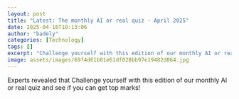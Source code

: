 ```yaml
---
layout: post
title: "Latest: The monthly AI or real quiz - April 2025"
date: 2025-04-16T10:13:06
author: "badely"
categories: [Technology]
tags: []
excerpt: "Challenge yourself with this edition of our monthly AI or real quiz and see if you can get top marks!"
image: assets/images/69f4d61b01e61df028bb97e19482d064.jpg
---
```


Experts revealed that Challenge yourself with this edition of our monthly AI or real quiz and see if you can get top marks!

